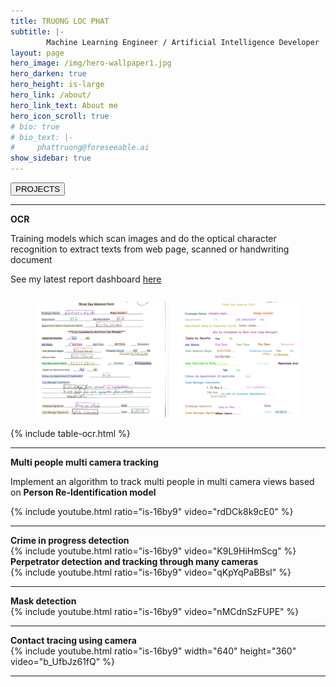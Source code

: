 ```yaml
---
title: TRUONG LOC PHAT
subtitle: |-
        Machine Learning Engineer / Artificial Intelligence Developer
layout: page
hero_image: /img/hero-wallpaper1.jpg
hero_darken: true
hero_height: is-large
hero_link: /about/
hero_link_text: About me
hero_icon_scroll: true
# bio: true
# bio_text: |-
#     phattruong@foreseeable.ai
show_sidebar: true
---
```


<div class="columns is-mobile is-centered">
<div class="buttons">
<button class="button is-primary is-rounded is-medium is-hovered is-static">
        PROJECTS
</button>
</div>
</div>

---

<div class="box">
<div class="block">
 <div class = "block">
   <div class="notification is-primary is-light">
    <span class="icon is-small has-text-success">
      <i class="fas fa-check-circle"></i>
    </span>
    <strong>OCR</strong>
   </div>
  </div>

 <div class="block">
 <div class="column is-12">
  <article class="message is-success">
    <div class="message-body">
      <div class="block">
        <p>Training models which scan images and do the optical character recognition to extract texts from web page, scanned or handwriting document</p>
        <p>See my latest report dashboard <a href="https://wandb.ai/phattruong2709/Paddle-OCR/runs/117zodm2/overview" title="dashboard">here</a></p>
      </div>
    </div>
  </article>
 </div>
 </div>

 <div class = "block">
  <div class="column">
    <figure class="image is-2by1">
      <img src="img/ocr.png">
    </figure>
  </div>
 </div>
</div>

<div class="block">
  {% include table-ocr.html %}
</div>

</div>

---

<div class="box">
<div class="block">
 <div class = "block">
   <div class="notification is-primary is-light">
    <span class="icon is-small has-text-success">
      <i class="fas fa-check-circle"></i>
    </span>
    <b>Multi people multi camera tracking</b>
   </div>
  </div>

 <div class="block">
 <div class="column is-12">
  <article class="message is-success">
    <div class="message-body">
      <div class="block">
        <p>Implement an algorithm to track multi people in multi camera views based on <b>Person Re-Identification model</b></p>
      </div>
    </div>
  </article>
 </div>
 </div>

 <div class = "block">
  <div class="column is-10 is-offset-1">
  {% include youtube.html ratio="is-16by9"  video="rdDCk8k9cE0" %}
  </div>
 </div>
</div>

<!-- <div class="block">
  {% include table-mpmct.html %}
</div> -->

</div>

---

<div class="box">
<div class="block">
 <div class = "block">
   <div class="notification is-primary is-light">
    <span class="icon is-small has-text-success">
      <i class="fas fa-check-circle"></i>
    </span>
    <b>Crime in progress detection</b>
   </div>
  </div>
 <div class="block">
  <div class="column is-10 is-offset-1">
  {% include youtube.html ratio="is-16by9"  video="K9L9HiHmScg" %}
  </div>
 </div>
</div>
</div>

<div class="box">
<div class="block">
 <div class = "block">
   <div class="notification is-primary is-light">
    <span class="icon is-small has-text-success">
      <i class="fas fa-check-circle"></i>
    </span>
    <b>Perpetrator detection and tracking through many cameras</b>
   </div>
  </div>
 <div class="block">
  <div class="column is-10 is-offset-1">
  {% include youtube.html ratio="is-16by9"  video="qKpYqPaBBsI" %}
  </div>
 </div>
</div>
</div>

---

<div class="box">
<div class="container">
 <div class = "block">
   <div class="notification is-primary is-light">
    <span class="icon is-small has-text-success">
      <i class="fas fa-check-circle"></i>
    </span>
    <b>Mask detection</b>
   </div>
  </div>
 <div class="block">
  <div class="column is-10 is-offset-1">
  {% include youtube.html ratio="is-16by9"  video="nMCdnSzFUPE" %}
  </div>
 </div>
</div>
</div>

---

<div class="box">
<div class="block">
 <div class = "block">
   <div class="notification is-primary is-light">
    <span class="icon is-small has-text-success">
      <i class="fas fa-check-circle"></i>
    </span>
    <b>Contact tracing using camera</b>
   </div>
  </div>
 <div class = "block">
  <div class="column is-10 is-offset-1">
  {% include youtube.html ratio="is-16by9" width="640" height="360" video="b_UfbJz61fQ" %}
  </div>
 </div>
</div>
</div>

---

<!-- <div class="box">
<div class="container">
 <div class = "block">
   <div class="notification is-primary is-light">
    <span class="icon is-small has-text-success">
      <i class="fas fa-check-circle"></i>
    </span>
    <b>Graduation Project: Tomato classification system</b>
   </div>
  </div>
 <div class = "block">
  <p>Lorem ipsum</p>
 </div>
</div>
</div>

<div class="box">
<div class="container">
 <div class = "block">
   <div class="notification is-primary is-light">
    <span class="icon is-small has-text-success">
      <i class="fas fa-check-circle"></i>
    </span>
    <b>ABU Robocon 2018: Robot throw the shuttlecock</b>
   </div>
   </div>
 <div class = "block">
  <p>Lorem ipsum</p>
 </div>
</div>
</div>

<div class="box">
<div class="container">
 <div class = "block">
   <div class="notification is-primary is-light">
    <span class="icon is-small has-text-success">
      <i class="fas fa-check-circle"></i>
    </span>
    <b>ABU Robocon 2017: Robot throwing the flying discs</b>
   </div>
  </div>
 <div class = "block">
  <p>Lorem ipsum</p>
 </div>
</div>
</div> -->



